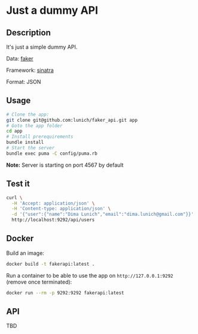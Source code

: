 # Just a dummy API

## Description

It's just a simple dummy API.

Data: [faker](https://github.com/faker-ruby/faker)

Framework: [sinatra](https://github.com/sinatra/sinatra)

Format: JSON

## Usage

```sh
# Clone the app:
git clone git@github.com:lunich/faker_api.git app
# Goto the app folder
cd app
# Install prerequirements
bundle install
# Start the server
bundle exec puma -C config/puma.rb
```

**Note:** Server is starting on port 4567 by default

## Test it

```sh
curl \
  -H 'Accept: application/json' \
  -H 'Content-type: application/json' \
  -d '{"user":{"name":"Dima Lunich","email":"dima.lunich@gmail.com"}}' \
  http://localhost:9292/api/users
```

## Docker

Build an image:

```sh
docker build -t fakerapi:latest .
```

Run a container to be able to use the app on `http://127.0.0.1:9292` (remove once terminated):

```sh
docker run --rm -p 9292:9292 fakerapi:latest
```

## API

TBD

